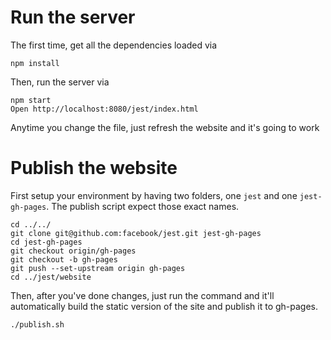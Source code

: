 # Run the server

The first time, get all the dependencies loaded via

```
npm install
```

Then, run the server via

```
npm start
Open http://localhost:8080/jest/index.html
```

Anytime you change the file, just refresh the website and it's going to work

# Publish the website

First setup your environment by having two folders, one `jest` and one `jest-gh-pages`. The publish script expect those exact names.

```
cd ../../
git clone git@github.com:facebook/jest.git jest-gh-pages
cd jest-gh-pages
git checkout origin/gh-pages
git checkout -b gh-pages
git push --set-upstream origin gh-pages
cd ../jest/website
```

Then, after you've done changes, just run the command and it'll automatically build the static version of the site and publish it to gh-pages.

```
./publish.sh
```
